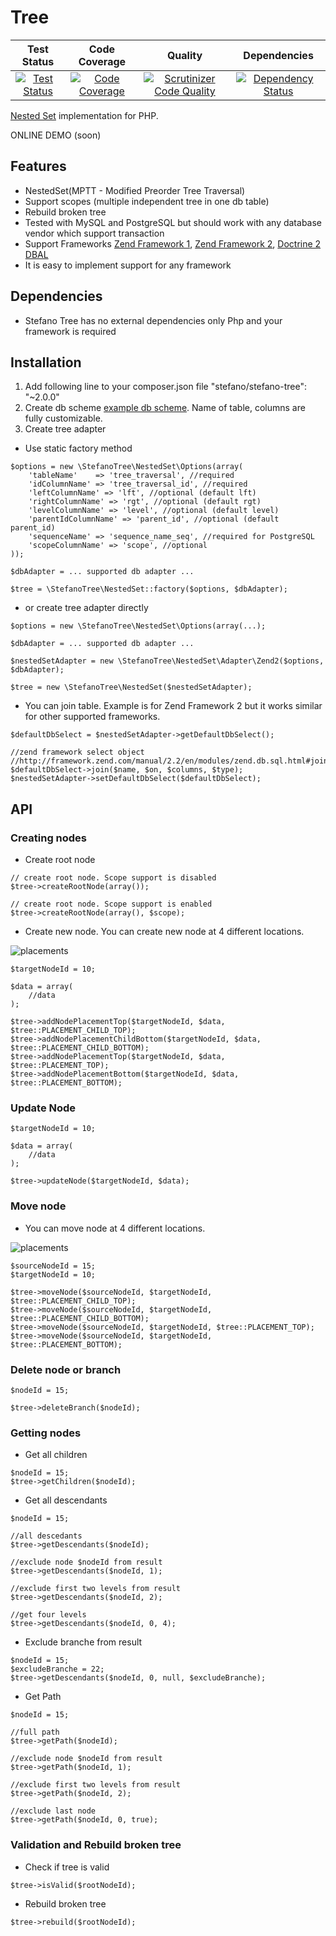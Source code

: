# Tree

| Test Status | Code Coverage | Quality | Dependencies |
| :---: | :---: | :---: | :---: |
| [![Test Status](https://secure.travis-ci.org/bartko-s/stefano-tree.png?branch=master)](https://travis-ci.org/bartko-s/stefano-tree) | [![Code Coverage](https://coveralls.io/repos/bartko-s/stefano-tree/badge.png?branch=master)](https://coveralls.io/r/bartko-s/stefano-tree?branch=master) | [![Scrutinizer Code Quality](https://scrutinizer-ci.com/g/bartko-s/stefano-tree/badges/quality-score.png?b=master)](https://scrutinizer-ci.com/g/bartko-s/stefano-tree/?branch=master) | [![Dependency Status](https://www.versioneye.com/user/projects/53d26035851c5679c9000267/badge.svg?style=flat)](https://www.versioneye.com/user/projects/53d26035851c5679c9000267) |

[Nested Set](https://en.wikipedia.org/wiki/Nested_set_model) implementation for PHP.

ONLINE DEMO (soon)

## Features

 - NestedSet(MPTT - Modified Preorder Tree Traversal)
 - Support scopes (multiple independent tree in one db table)
 - Rebuild broken tree
 - Tested with MySQL and PostgreSQL but should work with any database vendor which support transaction
 - Support Frameworks [Zend Framework 1](https://framework.zend.com/manual/1.12/en/zend.db.html), [Zend Framework 2](https://framework.zend.com/manual/2.4/en/index.html#zend-db), [Doctrine 2 DBAL](http://docs.doctrine-project.org/projects/doctrine-dbal/en/latest/)
 - It is easy to implement support for any framework

## Dependencies
- Stefano Tree has no external dependencies only Php and your framework is required

## Installation

1. Add following line to your composer.json file "stefano/stefano-tree": "~2.0.0"
2. Create db scheme [example db scheme](https://github.com/bartko-s/stefano-tree/tree/master/sql). Name of table, columns are fully customizable.
3. Create tree adapter

- Use static factory method
```
$options = new \StefanoTree\NestedSet\Options(array(
    'tableName'    => 'tree_traversal', //required
    'idColumnName' => 'tree_traversal_id', //required
    'leftColumnName' => 'lft', //optional (default lft)
    'rightColumnName' => 'rgt', //optional (default rgt)
    'levelColumnName' => 'level', //optional (default level)
    'parentIdColumnName' => 'parent_id', //optional (default parent_id)
    'sequenceName' => 'sequence_name_seq', //required for PostgreSQL
    'scopeColumnName' => 'scope', //optional
));

$dbAdapter = ... supported db adapter ...

$tree = \StefanoTree\NestedSet::factory($options, $dbAdapter);
```

- or create tree adapter directly
```
$options = new \StefanoTree\NestedSet\Options(array(...);

$dbAdapter = ... supported db adapter ...

$nestedSetAdapter = new \StefanoTree\NestedSet\Adapter\Zend2($options, $dbAdapter);

$tree = new \StefanoTree\NestedSet($nestedSetAdapter);
```

- You can join table. Example is for Zend Framework 2 but it works similar for other supported frameworks.
```
$defaultDbSelect = $nestedSetAdapter->getDefaultDbSelect();

//zend framework select object
//http://framework.zend.com/manual/2.2/en/modules/zend.db.sql.html#join
$defaultDbSelect->join($name, $on, $columns, $type);
$nestedSetAdapter->setDefaultDbSelect($defaultDbSelect);
```

## API

### Creating nodes

- Create root node

```
// create root node. Scope support is disabled
$tree->createRootNode(array());

// create root node. Scope support is enabled
$tree->createRootNode(array(), $scope);
```

- Create new node. You can create new node at 4 different locations.

![placements](./doc/placements.png)

```
$targetNodeId = 10;

$data = array(
    //data
);

$tree->addNodePlacementTop($targetNodeId, $data, $tree::PLACEMENT_CHILD_TOP);
$tree->addNodePlacementChildBottom($targetNodeId, $data, $tree::PLACEMENT_CHILD_BOTTOM);
$tree->addNodePlacementTop($targetNodeId, $data, $tree::PLACEMENT_TOP);
$tree->addNodePlacementBottom($targetNodeId, $data, $tree::PLACEMENT_BOTTOM);
```

### Update Node

```
$targetNodeId = 10;

$data = array(
    //data
);

$tree->updateNode($targetNodeId, $data);
```

### Move node

- You can move node at 4 different locations.

![placements](./doc/placements.png)

```
$sourceNodeId = 15;
$targetNodeId = 10;

$tree->moveNode($sourceNodeId, $targetNodeId, $tree::PLACEMENT_CHILD_TOP);
$tree->moveNode($sourceNodeId, $targetNodeId, $tree::PLACEMENT_CHILD_BOTTOM);
$tree->moveNode($sourceNodeId, $targetNodeId, $tree::PLACEMENT_TOP);
$tree->moveNode($sourceNodeId, $targetNodeId, $tree::PLACEMENT_BOTTOM);
```

### Delete node or branch

```
$nodeId = 15;

$tree->deleteBranch($nodeId);
```

### Getting nodes

- Get all children

```
$nodeId = 15;
$tree->getChildren($nodeId);
```

- Get all descendants

```
$nodeId = 15;

//all descedants
$tree->getDescendants($nodeId);

//exclude node $nodeId from result
$tree->getDescendants($nodeId, 1);

//exclude first two levels from result
$tree->getDescendants($nodeId, 2);

//get four levels
$tree->getDescendants($nodeId, 0, 4);
```

- Exclude branche from  result

```
$nodeId = 15;
$excludeBranche = 22;
$tree->getDescendants($nodeId, 0, null, $excludeBranche);
```

- Get Path

```
$nodeId = 15;

//full path
$tree->getPath($nodeId);

//exclude node $nodeId from result
$tree->getPath($nodeId, 1);

//exclude first two levels from result
$tree->getPath($nodeId, 2);

//exclude last node
$tree->getPath($nodeId, 0, true);
```

### Validation and Rebuild broken tree

- Check if tree is valid

```
$tree->isValid($rootNodeId);
```

- Rebuild broken tree

```
$tree->rebuild($rootNodeId);
```
